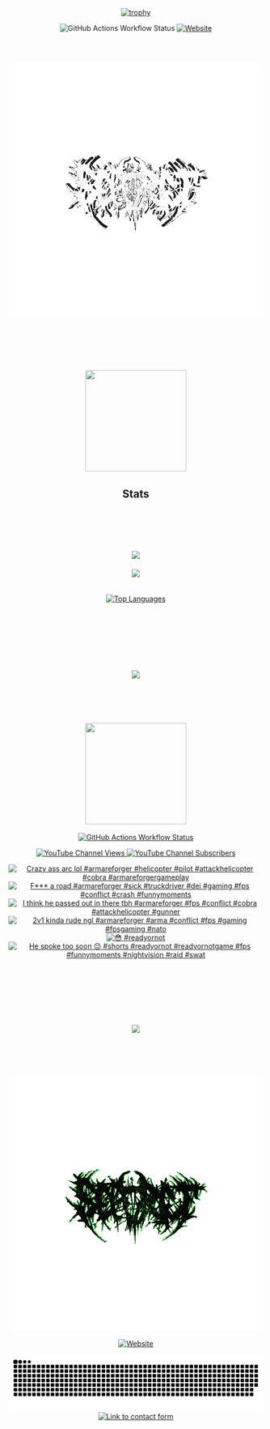 [COMMENT]: <TITLE*****************************************>

<div align="center">
  <a href="https://seperet.com">
    
  [![trophy](https://github-profile-trophy.vercel.app/?username=denv3rr&column=-1&no-frame=true&no-bg=true&theme=darkhub&title=-Stars,-PullRequest,-Issues,-Reviews)](https://github.com/ryo-ma/github-profile-trophy)
    
  ![GitHub Actions Workflow Status](https://img.shields.io/github/actions/workflow/status/denv3rr/denv3rr/.github%2Fworkflows%2Fyoutube-cards.yml?logoColor=CD201F&label=connections&link=https%3A%2F%2Fyoutube.com%2F%40seperet)
  </a>
  <a href="https://seperet.com">
  ![Website](https://img.shields.io/website?url=https%3A%2F%2Fseperet.com&label=seperet.com)    
  </a>  
</div>

<br></br>

[COMMENT]: <LOGO*****************************************>
<div align="center">
  <a href="https://seperet.com">
    <img src=https://github.com/denv3rr/denv3rr/blob/main/Seperet_Slam_White.gif/>
  </a>
</div>
<br></br>
<br></br>
<br></br>

[COMMENT]: <STATS*****************************************>
<div align="center">

  <img src="https://github.com/Anmol-Baranwal/Cool-GIFs-For-GitHub/assets/74038190/0b335028-1d3d-4ee5-b5b3-a373d499be7e" width="200" height="200">

  ## Stats
</div>

<br></br>
<br></br>

<div align="center">  
<div align="center">
  <a>
    <img src="https://github-profile-summary-cards.vercel.app/api/cards/profile-details?username=denv3rr&theme=transparent"/>
    <br></br>
    <img src="https://github-readme-streak-stats.herokuapp.com?user=denv3rr&theme=transparent&hide_border=true&properties=background&border=white"/>
    <br></br>
  </a>
</div>
  
[![Top Languages](https://github-readme-stats.vercel.app/api/top-langs/?username=denv3rr&hide_border=true&theme=transparent&layout=donut&langs_count=12)](https://github.com/denv3rr/github-readme-stats)
<br></br>
<br></br>
<br></br>
<br></br>

<img src="https://user-images.githubusercontent.com/74038190/212284100-561aa473-3905-4a80-b561-0d28506553ee.gif">
<br></br>
<br></br>
<br></br>

[COMMENT]: <YOUTUBE*****************************************>
<div align="center">
<a href="https://youtube.com/@seperet">
  <img src="https://media4.giphy.com/media/v1.Y2lkPTc5MGI3NjExYzdqdmlpbzIzdDM1Zm8wNnR5MW8wODVwY29tMnBjd2ltb292eXRkMiZlcD12MV9pbnRlcm5hbF9naWZfYnlfaWQmY3Q9cw/dyLmcrc0wk4dUCxp0K/giphy.webp" width="200" height="200">

  <div align="center">
    
   [COMMENT]: <CHECK-WORKFLOWS*****************************************>
   
  ![GitHub Actions Workflow Status](https://img.shields.io/github/actions/workflow/status/denv3rr/denv3rr/.github%2Fworkflows%2Fyoutube-cards.yml?logoColor=CD201F&label=connections&link=https%3A%2F%2Fyoutube.com%2F%40seperet)
  
    
  </div>
  
  ![YouTube Channel Views](https://img.shields.io/youtube/channel/views/UCATB-IqmpAn-2XHu6lxTVwg)
  <a href="https://youtube.com/@seperet">
  ![YouTube Channel Subscribers](https://img.shields.io/youtube/channel/subscribers/UCATB-IqmpAn-2XHu6lxTVwg?link=https%3A%2F%2Fyoutube.com%2F%40seperet)
  </a>
</a>
  
<!-- BEGIN YOUTUBE-CARDS -->
[![Crazy ass arc lol #armareforger #helicopter #pilot #attackhelicopter #cobra #armareforgergameplay](https://ytcards.demolab.com/?id=h8oz428GYik&title=Crazy+ass+arc+lol+%23armareforger+%23helicopter+%23pilot+%23attackhelicopter+%23cobra+%23armareforgergameplay&lang=en&timestamp=1754511067&background_color=%230d1117&title_color=%23ffffff&stats_color=%23dedede&max_title_lines=1&width=250&border_radius=5 "Crazy ass arc lol #armareforger #helicopter #pilot #attackhelicopter #cobra #armareforgergameplay")](https://www.youtube.com/shorts/h8oz428GYik)
[![F*** a road #armareforger #sick #truckdriver #dei #gaming #fps #conflict #crash #funnymoments](https://ytcards.demolab.com/?id=YdYh9Wzk898&title=F%2A%2A%2A+a+road+%23armareforger+%23sick+%23truckdriver+%23dei+%23gaming+%23fps+%23conflict+%23crash+%23funnymoments&lang=en&timestamp=1754503984&background_color=%230d1117&title_color=%23ffffff&stats_color=%23dedede&max_title_lines=1&width=250&border_radius=5 "F*** a road #armareforger #sick #truckdriver #dei #gaming #fps #conflict #crash #funnymoments")](https://www.youtube.com/shorts/YdYh9Wzk898)
[![I think he passed out in there tbh #armareforger #fps #conflict #cobra #attackhelicopter #gunner](https://ytcards.demolab.com/?id=QbEg_LEZWAg&title=I+think+he+passed+out+in+there+tbh+%23armareforger+%23fps+%23conflict+%23cobra+%23attackhelicopter+%23gunner&lang=en&timestamp=1754465084&background_color=%230d1117&title_color=%23ffffff&stats_color=%23dedede&max_title_lines=1&width=250&border_radius=5 "I think he passed out in there tbh #armareforger #fps #conflict #cobra #attackhelicopter #gunner")](https://www.youtube.com/shorts/QbEg_LEZWAg)
[![2v1 kinda rude ngl #armareforger #arma #conflict #fps #gaming #fpsgaming #nato](https://ytcards.demolab.com/?id=Z0-6IwbhS7E&title=2v1+kinda+rude+ngl+%23armareforger+%23arma+%23conflict+%23fps+%23gaming+%23fpsgaming+%23nato&lang=en&timestamp=1754380261&background_color=%230d1117&title_color=%23ffffff&stats_color=%23dedede&max_title_lines=1&width=250&border_radius=5 "2v1 kinda rude ngl #armareforger #arma #conflict #fps #gaming #fpsgaming #nato")](https://www.youtube.com/shorts/Z0-6IwbhS7E)
[![😳 #readyornot](https://ytcards.demolab.com/?id=4DEnGqw83UY&title=%F0%9F%98%B3+%23readyornot&lang=en&timestamp=1754196921&background_color=%230d1117&title_color=%23ffffff&stats_color=%23dedede&max_title_lines=1&width=250&border_radius=5 "😳 #readyornot")](https://www.youtube.com/shorts/4DEnGqw83UY)
[![He spoke too soon 😔 #shorts #readyornot #readyornotgame #fps #funnymoments #nightvision #raid #swat](https://ytcards.demolab.com/?id=P2-zrr14GwU&title=He+spoke+too+soon+%F0%9F%98%94+%23shorts+%23readyornot+%23readyornotgame+%23fps+%23funnymoments+%23nightvision+%23raid+%23swat&lang=en&timestamp=1754123336&background_color=%230d1117&title_color=%23ffffff&stats_color=%23dedede&max_title_lines=1&width=250&border_radius=5 "He spoke too soon 😔 #shorts #readyornot #readyornotgame #fps #funnymoments #nightvision #raid #swat")](https://www.youtube.com/shorts/P2-zrr14GwU)
<!-- END YOUTUBE-CARDS -->
<br></br>
<br></br>
<br></br>

<img src="https://user-images.githubusercontent.com/74038190/212284100-561aa473-3905-4a80-b561-0d28506553ee.gif">
<br></br>
<br></br>
<br></br>

[COMMENT]: <LOGO*****************************************>
<div align="center">
  <a href="https://seperet.com">
    <img src=https://github.com/denv3rr/denv3rr/blob/main/Seperet_NightVision_Slam.gif/>
  </a>
</div>

<a href="https://seperet.com">
  
  ![Website](https://img.shields.io/website?url=https%3A%2F%2Fseperet.com&label=seperet.com)

<a/>
  
</div>

[COMMENT]: <SNAKE*****************************************>
  <div align="center">
    <picture>
      <source media="(prefers-color-scheme: dark)" srcset="https://raw.githubusercontent.com/platane/platane/output/github-contribution-grid-snake-dark.svg">
      <source media="(prefers-color-scheme: light)" srcset="https://raw.githubusercontent.com/platane/platane/output/github-contribution-grid-snake.svg">
      <img alt="GitHub contribution grid snake animation" src="https://raw.githubusercontent.com/platane/platane/output/github-contribution-grid-snake.svg">
    </picture>
  </div>
<div align="center">
<a href="https://seperet.com/contact"><img src="https://readme-typing-svg.demolab.com?font=Sixtyfour+Convergence&size=25&duration=3000&color=F7F7F7&center=true&width=520&height=60&lines=CLICK+HERE+TO+CONTACT" alt="Link to contact form" /></a>
</div>

[COMMENT]: <LOGOS*****************************************>
[logo1]: https://github.com/denv3rr/denv3rr/blob/main/Seperet_Slam_White.gif "Seperet.com"
[logo2]: https://github.com/denv3rr/denv3rr/blob/main/Seperet_NightVision_Slam.gif "Seperet.com"
